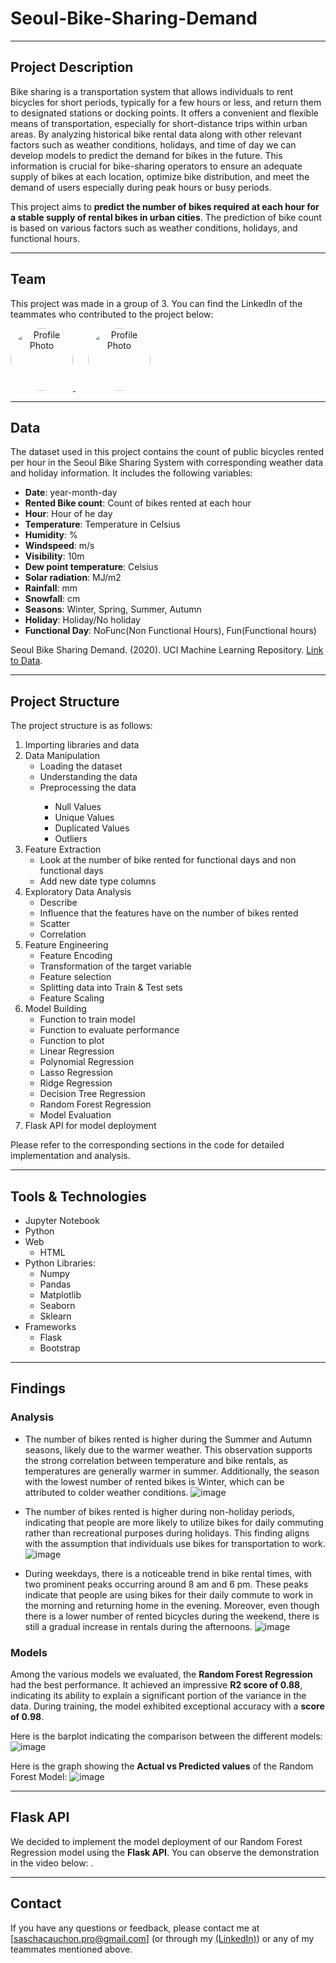 # Seoul-Bike-Sharing-Demand
<hr>

## Project Description
Bike sharing is a transportation system that allows individuals to rent bicycles for short periods, typically for a few hours or less, and return them to designated stations 
or docking points. It offers a convenient and flexible means of transportation, especially for short-distance trips within urban areas. By analyzing historical bike rental 
data along with other relevant factors such as weather conditions, holidays, and time of day we can develop models to predict the demand for bikes in the future. 
This information is crucial for bike-sharing operators to ensure an adequate supply of bikes at each location, optimize bike distribution, and meet the demand of users 
especially during peak hours or busy periods.

This project aims to **predict the number of bikes required at each hour for a stable supply of rental bikes in urban cities**. The prediction of bike count is based on various factors such as weather conditions, holidays, and functional hours.
<hr>

## Team
This project was made in a group of 3. You can find the LinkedIn of the teammates who contributed to the project below:
<div style="margin: 0 auto;">
  <a href="linkedin.com/in/houssem-rezgui-933378239" style="style-decoration: none; text-align:center;">
    <img src="https://media.licdn.com/dms/image/D4D03AQF-TLjsRvf4cQ/profile-displayphoto-shrink_400_400/0/1696193737692?e=1706140800&v=beta&t=-UsLJKIpwIY9jltG9Cn0LFwioWDjfYdYcMwag_03XAo" alt="Profile Photo" style="border-radius: 50%;" height="100px" width="100px"/>
  </a>
  
  <a href="linkedin.com/in/yahya-el-oudouni" style="style-decoration: none; text-align:center;">
    <img src="https://media.licdn.com/dms/image/D4E03AQEI2joaLyNfZA/profile-displayphoto-shrink_400_400/0/1685883749673?e=1706140800&v=beta&t=lkacIAxIEdK0SQSh_fxXej7D4c0w7ZF3NqKoBOEr7fc" alt="Profile Photo" style="border-radius: 50%; margin-left:20px;" height="100px" width="100px"/>
  </a>
</div>
<hr>

## Data
The dataset used in this project contains the count of public bicycles rented per hour in the Seoul Bike Sharing System with corresponding weather data and holiday 
information. It includes the following variables:
- **Date**: year-month-day
- **Rented Bike count**: Count of bikes rented at each hour
- **Hour**: Hour of he day
- **Temperature**: Temperature in Celsius
- **Humidity**: %
- **Windspeed**: m/s
- **Visibility**: 10m
- **Dew point temperature**: Celsius 
- **Solar radiation**: MJ/m2
- **Rainfall**: mm
- **Snowfall**: cm
- **Seasons**: Winter, Spring, Summer, Autumn
- **Holiday**: Holiday/No holiday
- **Functional Day**: NoFunc(Non Functional Hours), Fun(Functional hours)

Seoul Bike Sharing Demand. (2020). UCI Machine Learning Repository. <a href="https://doi.org/10.24432/C5F62R">Link to Data</a>.
<hr>

## Project Structure
The project structure is as follows:

<ol>
    <li><a>Importing libraries and data</a></li>
    <li>
        <a>Data Manipulation</a>
        <ul>
            <li><a>Loading the dataset</a></li>
            <li><a>Understanding the data</a></li>
            <li><a>Preprocessing the data</a></li>
            <ul>
                <li><a>Null Values</a></li>
                <li><a>Unique Values</a></li>
                <li><a>Duplicated Values</a></li>
                <li><a>Outliers</a></li>
            </ul>
        </ul>
    </li>
    <li>
        <a>Feature Extraction</a>
        <ul>
            <li><a>Look at the number of bike rented for functional days and non functional days</a></li>
            <li><a>Add new date type columns</a></li>
        </ul>
    </li>
    <li>
        <a>Exploratory Data Analysis</a>
        <ul>
            <li><a>Describe</a></li>
            <li><a>Influence that the features have on the number of bikes rented</a></li>
            <li><a>Scatter</a></li>
            <li><a>Correlation</a></li>
        </ul>
    </li>
    <li>
        <a>Feature Engineering</a>
        <ul>
            <li><a>Feature Encoding</a></li>
            <li><a>Transformation of the target variable</a></li>
            <li><a>Feature selection</a></li>
            <li><a>Splitting data into Train & Test sets</a></li>
            <li><a>Feature Scaling</a></li>
        </ul>
    </li>
    <li>
        <a>Model Building</a>
        <ul>
            <li><a>Function to train model</a></li>
            <li><a>Function to evaluate performance</a></li>
            <li><a>Function to plot</a></li>
            <li><a>Linear Regression</a></li>
            <li><a>Polynomial Regression</a></li>
            <li><a>Lasso Regression</a></li>
            <li><a>Ridge Regression</a></li>
            <li><a>Decision Tree Regression</a></li>
            <li><a>Random Forest Regression</a></li>
            <li><a>Model Evaluation</a></li>
        </ul>
    </li>
    <li><a>Flask API for model deployment</a></li>
</ol>

Please refer to the corresponding sections in the code for detailed implementation and analysis.
<hr>

## Tools & Technologies
- Jupyter Notebook
- Python
- Web
  - HTML
- Python Libraries:
  - Numpy
  - Pandas
  - Matplotlib
  - Seaborn
  - Sklearn
- Frameworks
  - Flask
  - Bootstrap
<hr>

## Findings

### Analysis
- The number of bikes rented is higher during the Summer and Autumn seasons, likely due to the warmer weather. This observation supports the strong correlation between temperature and bike rentals, as temperatures are generally warmer in summer. Additionally, the season with the lowest number of rented bikes is Winter, which can be attributed to colder weather conditions.
![image](https://github.com/Kepler56/Seoul-Bike-Sharing-Demand/assets/98602898/867506b8-5165-4fc8-9434-5ad02bed4110)


- The number of bikes rented is higher during non-holiday periods, indicating that people are more likely to utilize bikes for daily commuting rather than recreational purposes during holidays. This finding aligns with the assumption that individuals use bikes for transportation to work. 
![image](https://github.com/Kepler56/Seoul-Bike-Sharing-Demand/assets/98602898/74659272-65aa-486c-8ea5-c54757aa7a17)


- During weekdays, there is a noticeable trend in bike rental times, with two prominent peaks occurring around 8 am and 6 pm. These peaks indicate that people are using bikes for their daily commute to work in the morning and returning home in the evening. Moreover, even though there is a lower number of rented bicycles during the weekend, there is still a gradual increase in rentals during the afternoons. 
![image](https://github.com/Kepler56/Seoul-Bike-Sharing-Demand/assets/98602898/c2eb4fac-9924-4f1e-b059-89fd55a7fc24)


### Models

Among the various models we evaluated, the **Random Forest Regression** had the best performance. It achieved an impressive **R2 score of 0.88**, 
indicating its ability to explain a significant portion of the variance in the data. During training, the model exhibited exceptional accuracy with 
a **score of 0.98**.

Here is the barplot indicating the comparison between the different models:
![image](https://github.com/Kepler56/Seoul-Bike-Sharing-Demand/assets/98602898/93d0c0d9-32be-4a04-99ae-48880b93f48f)

Here is the graph showing the **Actual vs Predicted values** of the Random Forest Model:
![image](https://github.com/Kepler56/Seoul-Bike-Sharing-Demand/assets/98602898/a835c9a2-abfa-479d-a135-24e55573894a)

<hr>

## Flask API

We decided to implement the model deployment of our Random Forest Regression model using the **Flask API**. You can observe the demonstration in the video below:
.
<hr>

## Contact
If you have any questions or feedback, please contact me at [saschacauchon.pro@gmail.com] (or through my <a href="https://www.linkedin.com/in/scauchon/">(LinkedIn)</a>) 
or any of my teammates mentioned above.
